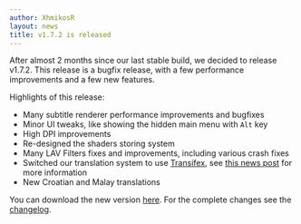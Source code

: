 ```yaml
---
author: XhmikosR
layout: news
title: v1.7.2 is released
---
```


After almost 2 months since our last stable build, we decided to release v1.7.2.
This release is a bugfix release, with a few performance improvements and a few new features.

Highlights of this release:

* Many subtitle renderer performance improvements and bugfixes
* Minor UI tweaks, like showing the hidden main menu with `Alt` key
* High DPI improvements
* Re-designed the shaders storing system
* Many LAV Filters fixes and improvements, including various crash fixes
* Switched our translation system to use [Transifex](https://www.transifex.com),
  see [this news post](/2014/01/21/translations-moved-to-Transifex/) for more information
* New Croatian and Malay translations

You can download the new version [here](/downloads/).
For the complete changes see the [changelog](/changelog/).
